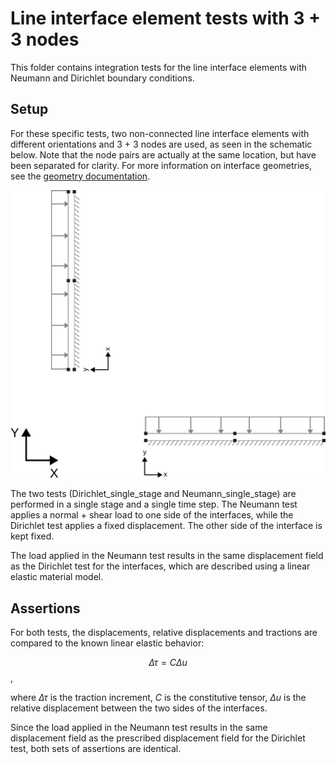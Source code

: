 # Line interface element tests with 3 + 3 nodes

This folder contains integration tests for the line interface elements with Neumann and Dirichlet boundary conditions. 

## Setup
For these specific tests, two non-connected line interface elements with different orientations and 3 + 3 nodes are used, as seen in the schematic below. Note that the node pairs are actually at the same location, but have been separated for clarity. For more information on interface geometries, see the [geometry documentation](../../custom_geometries/README.md).

![Schematic](Schematic.svg)

The two tests (Dirichlet_single_stage and Neumann_single_stage) are performed in a single stage and a single time step. The Neumann test applies a normal + shear load to one side of the interfaces, while the Dirichlet test applies a fixed displacement. The other side of the interface is kept fixed.

The load applied in the Neumann test results in the same displacement field as the Dirichlet test for the interfaces, which are described using a linear elastic material model.

## Assertions
For both tests, the displacements, relative displacements and tractions are compared to the known linear elastic behavior:

$$ \Delta \tau = C \Delta u $$,

where $\Delta \tau$ is the traction increment, $C$ is the constitutive tensor, $\Delta u$ is the relative displacement between the two sides of the interfaces.

Since the load applied in the Neumann test results in the same displacement field as the prescribed displacement field for the Dirichlet test, both sets of assertions are identical.
